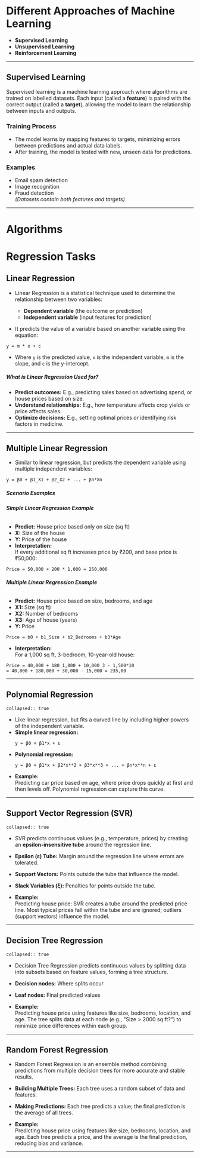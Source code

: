 # **Different Approaches of Machine Learning**

- **Supervised Learning**
- **Unsupervised Learning**
- **Reinforcement Learning**

---

## **Supervised Learning**

Supervised learning is a machine learning approach where algorithms are trained on labelled datasets. Each input (called a **feature**) is paired with the correct output (called a **target**), allowing the model to learn the relationship between inputs and outputs.

### **Training Process**

- The model learns by mapping features to targets, minimizing errors between predictions and actual data labels.
- After training, the model is tested with new, unseen data for predictions.

### **Examples**

- Email spam detection
- Image recognition
- Fraud detection  
  *(Datasets contain both features and targets)*


---

# **Algorithms**

# **Regression Tasks**

## **Linear Regression**

- Linear Regression is a statistical technique used to determine the relationship between two variables:  
  - **Dependent variable** (the outcome or prediction)
  - **Independent variable** (input features for prediction)

- It predicts the value of a variable based on another variable using the equation:  

```
y = m * x + c
```


- Where `y` is the predicted value, `x` is the independent variable, `m` is the slope, and `c` is the y-intercept.

##### **What is Linear Regression Used for?**
- **Predict outcomes:** E.g., predicting sales based on advertising spend, or house prices based on size.
- **Understand relationships:** E.g., how temperature affects crop yields or price affects sales.
- **Optimize decisions:** E.g., setting optimal prices or identifying risk factors in medicine.

---

## **Multiple Linear Regression**

- Similar to linear regression, but predicts the dependent variable using multiple independent variables:

```
y = β0 + β1_X1 + β2_X2 + ... + βn*Xn
```


##### **Scenario Examples**

###### **Simple Linear Regression Example**
- **Predict:** House price based only on size (sq ft)
- **X:** Size of the house
- **Y:** Price of the house
- **Interpretation:**  
If every additional sq ft increases price by ₹200, and base price is ₹50,000:

```
Price = 50,000 + 200 * 1,000 = 250,000
```


###### **Multiple Linear Regression Example**

- **Predict:** House price based on size, bedrooms, and age
- **X1:** Size (sq ft)
- **X2:** Number of bedrooms
- **X3:** Age of house (years)
- **Y:** Price

```
Price = b0 + b1_Size + b2_Bedrooms + b3*Age
```

- **Interpretation:**  
For a 1,000 sq ft, 3-bedroom, 10-year-old house:

```
Price = 40,000 + 180_1,000 + 10,000_3 - 1,500*10
= 40,000 + 180,000 + 30,000 - 15,000 = 235,00
```


---

##  **Polynomial Regression**
`collapsed:: true`
- Like linear regression, but fits a curved line by including higher powers of the independent variable.
- **Simple linear regression:**
  ```
  y = β0 + β1*x + ε
  ```
- **Polynomial regression:**
  ```
  y = β0 + β1*x + β2*x**2 + β3*x**3 + ... + βn*x**n + ε
  ```
- **Example:**  
Predicting car price based on age, where price drops quickly at first and then levels off. Polynomial regression can capture this curve.

---

## **Support Vector Regression (SVR)**
`collapsed:: true`
- SVR predicts continuous values (e.g., temperature, prices) by creating an **epsilon-insensitive tube** around the regression line.
- **Epsilon (ε) Tube:** Margin around the regression line where errors are tolerated.
- **Support Vectors:** Points outside the tube that influence the model.
- **Slack Variables (ξ):** Penalties for points outside the tube.

- **Example:**  
Predicting house price: SVR creates a tube around the predicted price line. Most typical prices fall within the tube and are ignored; outliers (support vectors) influence the model.

---

## **Decision Tree Regression**
`collapsed:: true`
- Decision Tree Regression predicts continuous values by splitting data into subsets based on feature values, forming a tree structure.
- **Decision nodes:** Where splits occur
- **Leaf nodes:** Final predicted values

- **Example:**  
Predicting house price using features like size, bedrooms, location, and age. The tree splits data at each node (e.g., "Size > 2000 sq ft?") to minimize price differences within each group.

---

## **Random Forest Regression**

- Random Forest Regression is an ensemble method combining predictions from multiple decision trees for more accurate and stable results.

- **Building Multiple Trees:** Each tree uses a random subset of data and features.
- **Making Predictions:** Each tree predicts a value; the final prediction is the average of all trees.

- **Example:**  
Predicting house price using features like size, bedrooms, location, and age. Each tree predicts a price, and the average is the final prediction, reducing bias and variance.

---



